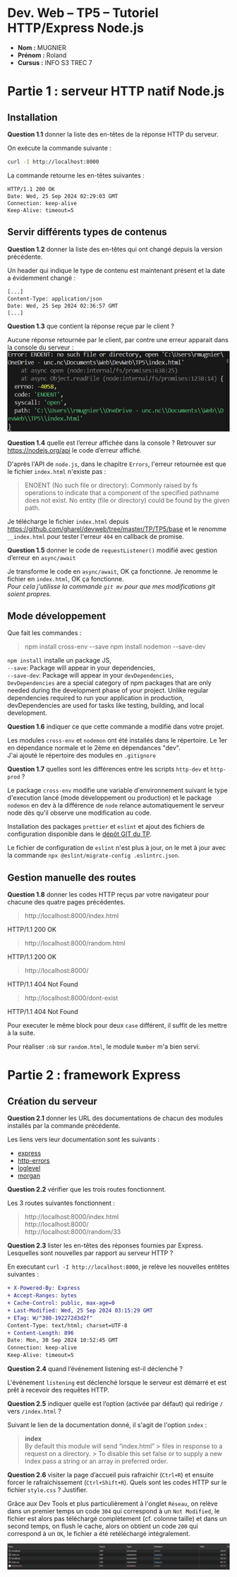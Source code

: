<link rel="stylesheet" href="https://gcore.jsdelivr.net/gh/Microsoft/vscode@f56f4e1adc2b5b447375d560ab817fe1ceceb104/extensions/markdown-language-features/media/markdown.css">
<!-- <link rel="stylesheet" href="https://cdn.jsdelivr.net/gh/Microsoft/vscode@f56f4e1adc2b5b447375d560ab817fe1ceceb104/extensions/markdown-language-features/media/markdown.css"> -->

# Dev. Web – TP5 – Tutoriel HTTP/Express Node.js

- **Nom :** MUGNIER
- **Prénom :** Roland
- **Cursus :** INFO S3 TREC 7

# Partie 1 : serveur HTTP natif Node.js

## Installation

**Question 1.1** donner la liste des en-têtes de la réponse HTTP du serveur.

On exécute la commande suivante :
```bash
curl -I http://localhost:8000
```

La commande retourne les en-têtes suivantes :

```http
HTTP/1.1 200 OK
Date: Wed, 25 Sep 2024 02:29:03 GMT
Connection: keep-alive
Keep-Alive: timeout=5
```

## Servir différents types de contenus

**Question 1.2** donner la liste des en-têtes qui ont changé depuis la version précédente.

Un header qui indique le type de contenu est maintenant présent et la date a évidemment changé :

```http
[...]
Content-Type: application/json
Date: Wed, 25 Sep 2024 02:36:57 GMT
[...]
```

**Question 1.3** que contient la réponse reçue par le client ?

Aucune réponse retournée par le client, par contre une erreur apparait dans la console du serveur :
![Erreur Q1.3](img\ErreurQ1.3.png)

**Question 1.4** quelle est l’erreur affichée dans la console ? Retrouver sur https://nodejs.org/api le code d’erreur affiché.

D'après l'API de `node.js`, dans le chapitre `Errors`, l'erreur retournée est que le fichier `index.html` n'existe pas :
> ENOENT (No such file or directory): Commonly raised by fs operations to indicate that a component of the specified pathname does not exist. No entity (file or directory) could be found by the given path.

Je télécharge le fichier `index.html` depuis https://github.com/gharel/devweb/tree/master/TP/TP5/base et le renomme `__index.html` pour tester l'erreur `404` en callback de promise.  

**Question 1.5** donner le code de `requestListener()` modifié avec gestion d’erreur en `async/await`

Je transforme le code en `async/await`, OK ça fonctionne. Je renomme le fichier en `index.html`, OK ça fonctionne.  
*Pour cela j'utilisse la commande `git mv` pour que mes modifications git soient propres.*

## Mode développement

Que fait les commandes :
> npm install cross-env --save
> npm install nodemon --save-dev

`npm install` installe un package JS,  
`--save`: Package will appear in your dependencies,  
`--save-dev`: Package will appear in your `devDependencies`,  
`DevDependencies` are a special category of npm packages that are only needed during the development phase of your project. Unlike regular dependencies required to run your application in production, devDependencies are used for tasks like testing, building, and local development.
  
**Question 1.6** indiquer ce que cette commande a modifié dans votre projet.

Les modules `cross-env` et `nodemon` ont été installés dans le répertoire. Le 1er en dépendance normale et le 2ème en dépendances "dev".  
J'ai ajouté le répertoire des modules en `.gitignore`

**Question 1.7** quelles sont les différences entre les scripts `http-dev` et `http-prod` ?

Le package `cross-env` modifie une variable d'environnement suivant le type d'execution lancé (mode développement ou production) et le package `nodemon` en dev à la différence de `node` relance automatiquement le serveur node dès qu'il observe une modification au code.

Installation des packages `prettier` et `eslint` et ajout des fichiers de configuration disponible dans le [dépôt GIT du TP](https://github.com/gharel/devweb/tree/master/TP/TP5/base).

Le fichier de configuration de `eslint` n'est plus à jour, on le met à jour avec la commande `npx @eslint/migrate-config .eslintrc.json`.


## Gestion manuelle des routes

**Question 1.8** donner les codes HTTP reçus par votre navigateur pour chacune des quatre pages précédentes.

> http://localhost:8000/index.html

HTTP/1.1 200 OK

> http://localhost:8000/random.html

HTTP/1.1 200 OK

> http://localhost:8000/  

HTTP/1.1 404 Not Found

> http://localhost:8000/dont-exist

HTTP/1.1 404 Not Found


Pour executer le même block pour deux `case` différent, il suffit de les mettre à la suite.

Pour réaliser `:nb` sur `random.html`, le module `Number` m'a bien servi.


# Partie 2 : framework Express

## Création du serveur

**Question 2.1** donner les URL des documentations de chacun des modules installés par la commande précédente.

Les liens vers leur documentation sont les suivants :
- [express](https://expressjs.com/en/4x/api.html)
- [http-errors](https://github.com/jshttp/http-errors#readme)
- [loglevel](https://github.com/pimterry/loglevel)
- [morgan](https://github.com/expressjs/morgan#readme)

**Question 2.2** vérifier que les trois routes fonctionnent.

Les 3 routes suivantes fonctionnent :
> http://localhost:8000/index.html  
> http://localhost:8000/  
> http://localhost:8000/random/33  

**Question 2.3** lister les en-têtes des réponses fournies par Express. Lesquelles sont nouvelles par rapport au serveur HTTP ?

En executant `curl -I http://localhost:8000`, je relève les nouvelles entêtes suivantes :

```diff
+ X-Powered-By: Express
+ Accept-Ranges: bytes
+ Cache-Control: public, max-age=0
+ Last-Modified: Wed, 25 Sep 2024 03:15:29 GMT
+ ETag: W/"380-192272d3d2f"
Content-Type: text/html; charset=UTF-8
+ Content-Length: 896
Date: Mon, 30 Sep 2024 10:52:45 GMT
Connection: keep-alive
Keep-Alive: timeout=5
```

**Question 2.4** quand l’événement listening est-il déclenché ?

L'événement `listening` est déclenché lorsque le serveur est démarré et est prêt à recevoir des requêtes HTTP.

**Question 2.5** indiquer quelle est l’option (activée par défaut) qui redirige `/` vers `/index.html` ?

Suivant le lien de la documentation donné, il s'agit de l'option `index` :
> **index**  
> By default this module will send “index.html” > files in response to a request on a directory. > To disable this set false or to supply a new index pass a string or an array in preferred order.

**Question 2.6** visiter la page d’accueil puis rafraichir (`Ctrl+R`) et ensuite forcer le rafraichissement (`Ctrl+Shift+R`). Quels sont les codes HTTP sur le fichier `style.css` ? Justifier.

Grâce aux Dev Tools et plus particulièrement à l'onglet `Réseau`, on relève dans un premier temps un code `304` qui correspond à un `Not Modified`, le fichier est alors pas téléchargé complètement (cf. colonne taille) et dans un second temps, on flush le cache, alors on obtient un code `200` qui correspond à un `OK`, le fichier a été retéléchargé intégralement.

![Capture d'écran de l'onglet Réseau dans la console](/img/ConsoleQ2.6.png)


